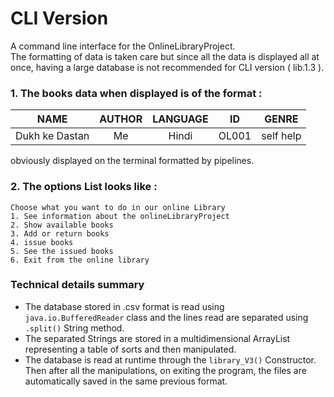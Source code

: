 # CLI Version

A command line interface for the OnlineLibraryProject. <br>
The formatting of data is taken care but since all the data is displayed all at once, having a large database
is not recommended for CLI version ( lib.1.3 ). 

### 1. The books data when displayed is of the format :

|      NAME      | AUTHOR | LANGUAGE | ID    |   GENRE   | 
|:--------------:|:------:|:--------:|-------|:---------:|
| Dukh ke Dastan |   Me   |  Hindi   | OL001 | self help |

obviously displayed on the terminal formatted by pipelines.

### 2. The options List looks like :
```
Choose what you want to do in our online Library 
1. See information about the onlineLibraryProject 
2. Show available books 
3. Add or return books 
4. issue books 
5. See the issued books 
6. Exit from the online library 
```

### Technical details summary
* The database stored in .csv format is read using `java.io.BufferedReader`
  class and the lines read are separated using `.split()` String method.
* The separated Strings are stored in a multidimensional ArrayList representing a table of sorts
  and then manipulated.
* The database is read at runtime through the `library_V3()` Constructor. Then after all the manipulations,
  on exiting the program, the files are automatically saved in the same previous format.
